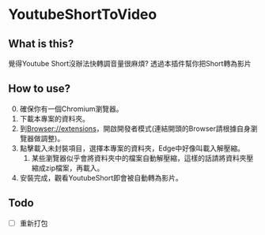# YoutubeShortToVideo

## What is this?

覺得Youtube Short沒辦法快轉調音量很麻煩?
透過本插件幫你把Short轉為影片

## How to use?

0. 確保你有一個Chromium瀏覽器。
1. 下載本專案的資料夾。
2. 到[Browser://extensions](chrome://extensions)，開啟開發者模式(連結開頭的Browser請根據自身瀏覽器做調整)。
3. 點擊載入未封裝項目，選擇本專案的資料夾，Edge中好像叫載入解壓縮。  
    1. 某些瀏覽器似乎會將資料夾中的檔案自動解壓縮，這樣的話請將資料夾壓縮成zip檔案，再載入。
4. 安裝完成，觀看YoutubeShort即會被自動轉為影片。

## Todo

- [ ] 重新打包
